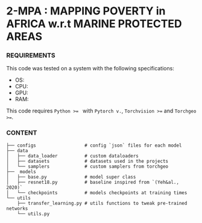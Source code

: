 # 2-MPA : MAPPING POVERTY in AFRICA w.r.t MARINE PROTECTED AREAS

### REQUIREMENTS
This code was tested on a system with the following specifications:  
- OS:  
- CPU:  
- GPU:  
- RAM:  

This code requires `Python >= ` with `Pytorch v.`, `Torchvision >=` and `Torchgeo >=`.

### CONTENT

```
├── configs                  # config `json` files for each model  
├── data                   
│   ├── data_loader          # custom dataloaders  
│   ├── datasets             # datasets used in the projects  
│   └── samplers             # custom samplers from torchgeo  
├──  models                  
│   ├── base.py              # model super class  
│   ├── resnet18.py          # baseline inspired from `(Yeh&al., 2020)`  
│   └── checkpoints          # models checkpoints at training times  
└── utils                   
    ├── transfer_learning.py # utils functions to tweak pre-trained networks  
    └── utils.py
```